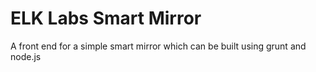 # ELK Labs Smart Mirror

A front end for a simple smart mirror which can be built using grunt and node.js